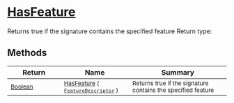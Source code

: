 # [HasFeature](./Signature-100663445.md)

Returns true if the signature contains the specified feature
Return type:
## Methods

| Return | Name | Summary | 
| --- | --- | --- | 
| <sub>[Boolean](https://docs.microsoft.com/en-us/dotnet/api/System.Boolean)</sub><img width=200/>| <sub>[HasFeature](./Signature-100663445.md) ( [`FeatureDescriptor`](./../FeatureDescriptor.md) )</sub>| <sub>Returns true if the signature contains the specified feature</sub><img width=200/>| <br>


